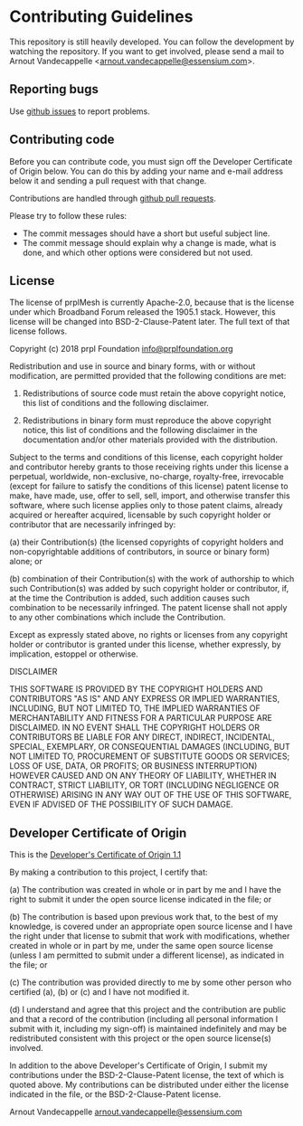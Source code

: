 # Contributing Guidelines

This repository is still heavily developed. You can follow the development by watching the repository. If you want to get involved, please send a mail to
Arnout Vandecappelle &lt;arnout.vandecappelle@essensium.com&gt;.

## Reporting bugs

Use [github issues](https://github.com/prplfoundation/prplMesh/issues) to report problems.

## Contributing code

Before you can contribute code, you must sign off the Developer Certificate of Origin below. You can do this by adding your name
and e-mail address below it and sending a pull request with that change.

Contributions are handled through [github pull requests](https://guides.github.com/activities/hello-world/#pr).

Please try to follow these rules:
* The commit messages should have a short but useful subject line.
* The commit message should explain why a change is made, what is done, and which other options were considered but not used.

## License

The license of prplMesh is currently Apache-2.0, because that is the license under which Broadband Forum released the 1905.1 stack.
However, this license will be changed into BSD-2-Clause-Patent later. The full text of that license follows.

Copyright (c) 2018 prpl Foundation <info@prplfoundation.org>

Redistribution and use in source and binary forms, with or without modification, are permitted provided that the following conditions are met:

1. Redistributions of source code must retain the above copyright notice, this list of conditions and the following disclaimer.

2. Redistributions in binary form must reproduce the above copyright notice, this list of conditions and the following disclaimer in the documentation and/or other materials provided with the distribution.

Subject to the terms and conditions of this license, each copyright holder and contributor hereby grants to those receiving rights under this license a perpetual, worldwide, non-exclusive, no-charge, royalty-free, irrevocable (except for failure to satisfy the conditions of this license) patent license to make, have made, use, offer to sell, sell, import, and otherwise transfer this software, where such license applies only to those patent claims, already acquired or hereafter acquired, licensable by such copyright holder or contributor that are necessarily infringed by:

(a) their Contribution(s) (the licensed copyrights of copyright holders and non-copyrightable additions of contributors, in source or binary form) alone; or

(b) combination of their Contribution(s) with the work of authorship to which such Contribution(s) was added by such copyright holder or contributor, if, at the time the Contribution is added, such addition causes such combination to be necessarily infringed. The patent license shall not apply to any other combinations which include the Contribution.

Except as expressly stated above, no rights or licenses from any copyright holder or contributor is granted under this license, whether expressly, by implication, estoppel or otherwise.

DISCLAIMER

THIS SOFTWARE IS PROVIDED BY THE COPYRIGHT HOLDERS AND CONTRIBUTORS "AS IS" AND ANY EXPRESS OR IMPLIED WARRANTIES, INCLUDING, BUT NOT LIMITED TO, THE IMPLIED WARRANTIES OF MERCHANTABILITY AND FITNESS FOR A PARTICULAR PURPOSE ARE DISCLAIMED. IN NO EVENT SHALL THE COPYRIGHT HOLDERS OR CONTRIBUTORS BE LIABLE FOR ANY DIRECT, INDIRECT, INCIDENTAL, SPECIAL, EXEMPLARY, OR CONSEQUENTIAL DAMAGES (INCLUDING, BUT NOT LIMITED TO, PROCUREMENT OF SUBSTITUTE GOODS OR SERVICES; LOSS OF USE, DATA, OR PROFITS; OR BUSINESS INTERRUPTION) HOWEVER CAUSED AND ON ANY THEORY OF LIABILITY, WHETHER IN CONTRACT, STRICT LIABILITY, OR TORT (INCLUDING NEGLIGENCE OR OTHERWISE) ARISING IN ANY WAY OUT OF THE USE OF THIS SOFTWARE, EVEN IF ADVISED OF THE POSSIBILITY OF SUCH DAMAGE.



## Developer Certificate of Origin

This is the [Developer's Certificate of Origin 1.1](https://developercertificate.org/)

By making a contribution to this project, I certify that:

(a) 	The contribution was created in whole or in part by me and I have the right to submit it under the open source license indicated in the file; or

(b) 	The contribution is based upon previous work that, to the best of my knowledge, is covered under an appropriate open source license and I have the right under that license to submit that work with modifications, whether created in whole or in part by me, under the same open source license (unless I am permitted to submit under a different license), as indicated in the file; or

(c) 	The contribution was provided directly to me by some other person who certified (a), (b) or (c) and I have not modified it.

(d) 	I understand and agree that this project and the contribution are public and that a record of the contribution (including all personal information I submit with it, including my sign-off) is maintained indefinitely and may be redistributed consistent with this project or the open source license(s) involved.

In addition to the above Developer's Certificate of Origin, I submit my contributions under the BSD-2-Clause-Patent license, the text of which is quoted above. My contributions
can be distributed under either the license indicated in the file, or the BSD-2-Clause-Patent license.

Arnout Vandecappelle <arnout.vandecappelle@essensium.com>
